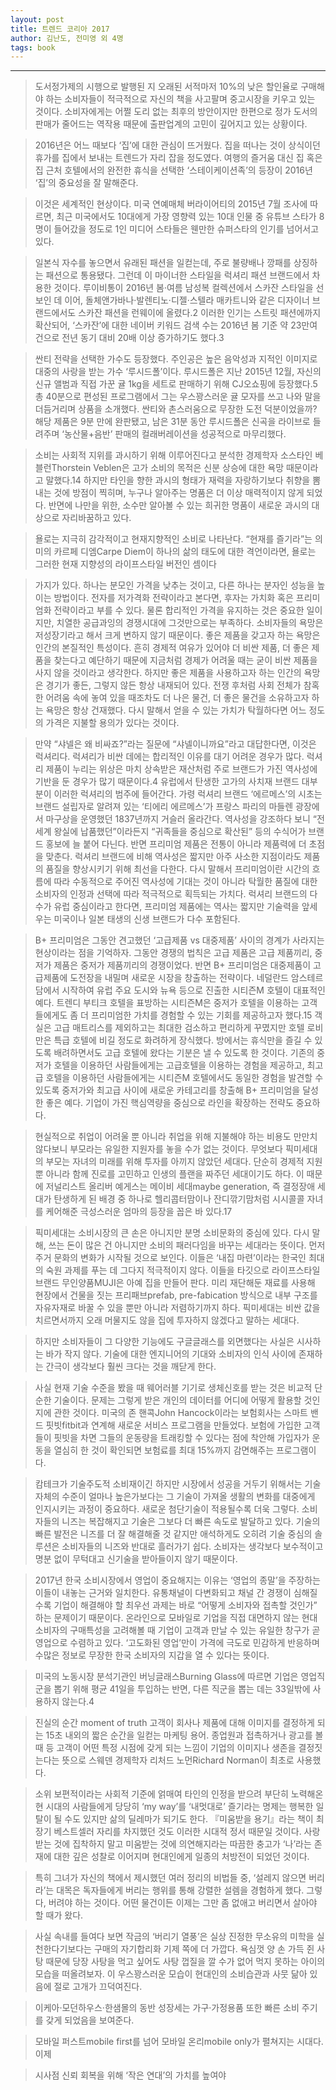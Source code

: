 ```yaml
---
layout: post
title: 트렌드 코리아 2017
author: 김난도, 전미영 외 4명
tags: book
---
```




----

> 도서정가제의 시행으로 발행된 지 오래된 서적마저 10%의 낮은 할인율로 구매해야 하는 소비자들이 적극적으로 자신의 책을 사고팔며 중고시장을 키우고 있는 것이다. 소비자에게는 어쩔 도리 없는 최후의 방안이지만 한편으로 정가 도서의 판매가 줄어드는 역작용 때문에 출판업계의 고민이 깊어지고 있는 상황이다.

> 2016년은 어느 때보다 ‘집’에 대한 관심이 뜨거웠다. 집을 떠나는 것이 상식이던 휴가를 집에서 보내는 트렌드가 자리 잡을 정도였다. 여행의 즐거움 대신 집 혹은 집 근처 호텔에서의 완전한 휴식을 선택한 ‘스테이케이션족’의 등장이 2016년 ‘집’의 중요성을 잘 말해준다.

> 이것은 세계적인 현상이다. 미국 연예매체 버라이어티의 2015년 7월 조사에 따르면, 최근 미국에서도 10대에게 가장 영향력 있는 10대 인물 중 유튜브 스타가 8명이 들어갔을 정도로 1인 미디어 스타들은 웬만한 슈퍼스타의 인기를 넘어서고 있다.

> 일본식 자수를 놓으면서 유래된 패션을 일컫는데, 주로 불량배나 깡패를 상징하는 패션으로 통용됐다. 그런데 이 마이너한 스타일을 럭셔리 패션 브랜드에서 차용한 것이다. 루이비통이 2016년 봄·여름 남성복 컬렉션에서 스카잔 스타일을 선보인 데 이어, 돌체앤가바나·발렌티노·디젤·스텔라 매카트니와 같은 디자이너 브랜드에서도 스카잔 패션을 런웨이에 올렸다.2 이러한 인기는 스트릿 패션에까지 확산되어, ‘스카잔’에 대한 네이버 키워드 검색 수는 2016년 봄 기준 약 23만여 건으로 전년 동기 대비 20배 이상 증가하기도 했다.3

> 싼티 전략을 선택한 가수도 등장했다. 주인공은 높은 음악성과 지적인 이미지로 대중의 사랑을 받는 가수 ‘루시드폴’이다. 루시드폴은 지난 2015년 12월, 자신의 신규 앨범과 직접 가꾼 귤 1kg을 세트로 판매하기 위해 CJ오쇼핑에 등장했다.5 총 40분으로 편성된 프로그램에서 그는 우스꽝스러운 귤 모자를 쓰고 나와 말을 더듬거리며 상품을 소개했다. 싼티와 촌스러움으로 무장한 도전 덕분이었을까? 해당 제품은 9분 만에 완판됐고, 남은 31분 동안 루시드폴은 신곡을 라이브로 들려주며 ‘농산물+음반’ 판매의 컬래버레이션을 성공적으로 마무리했다.

> 소비는 사회적 지위를 과시하기 위해 이루어진다고 분석한 경제학자 소스타인 베블런Thorstein Veblen은 고가 소비의 목적은 신분 상승에 대한 욕망 때문이라고 말했다.14 하지만 타인을 향한 과시의 형태가 재력을 자랑하기보다 취향을 뽐내는 것에 방점이 찍히며, 누구나 알아주는 명품은 더 이상 매력적이지 않게 되었다. 반면에 나만을 위한, 소수만 알아볼 수 있는 희귀한 명품이 새로운 과시의 대상으로 자리바꿈하고 있다.

> 욜로는 지극히 감각적이고 현재지향적인 소비로 나타난다. “현재를 즐기라”는 의미의 카르페 디엠Carpe Diem이 하나의 삶의 태도에 대한 격언이라면, 욜로는 그러한 현재 지향성의 라이프스타일 버전인 셈이다

>  가지가 있다. 하나는 분모인 가격을 낮추는 것이고, 다른 하나는 분자인 성능을 높이는 방법이다. 전자를 저가격화 전략이라고 본다면, 후자는 가치화 혹은 프리미엄화 전략이라고 부를 수 있다. 물론 합리적인 가격을 유지하는 것은 중요한 일이지만, 치열한 공급과잉의 경쟁시대에 그것만으로는 부족하다. 소비자들의 욕망은 저성장기라고 해서 크게 변하지 않기 때문이다. 좋은 제품을 갖고자 하는 욕망은 인간의 본질적인 특성이다. 흔히 경제적 여유가 있어야 더 비싼 제품, 더 좋은 제품을 찾는다고 예단하기 때문에 지금처럼 경제가 어려울 때는 굳이 비싼 제품을 사지 않을 것이라고 생각한다. 하지만 좋은 제품을 사용하고자 하는 인간의 욕망은 경기가 좋든, 그렇지 않든 항상 내재되어 있다. 전쟁 후처럼 사회 전체가 참혹한 어려움 속에 놓여 있을 때조차도 더 나은 물건, 더 좋은 물건을 소유하고자 하는 욕망은 항상 건재했다. 다시 말해서 얻을 수 있는 가치가 탁월하다면 어느 정도의 가격은 지불할 용의가 있다는 것이다.

> 만약 “샤넬은 왜 비싸죠?”라는 질문에 “샤넬이니까요”라고 대답한다면, 이것은 럭셔리다. 럭셔리가 비싼 데에는 합리적인 이유를 대기 어려운 경우가 많다. 럭셔리 제품이 누리는 위상은 마치 상속받은 재산처럼 주로 브랜드가 가진 역사성에 기반을 둔 경우가 많기 때문이다.4 유럽에서 탄생한 고가의 사치재 브랜드 대부분이 이러한 럭셔리의 범주에 들어간다. 가령 럭셔리 브랜드 ‘에르메스’의 시초는 브랜드 설립자로 알려져 있는 ‘티에리 에르메스’가 프랑스 파리의 마들렌 광장에서 마구상을 운영했던 1837년까지 거슬러 올라간다. 역사성을 강조하다 보니 “전 세계 왕실에 납품했던”이라든지 “귀족들을 중심으로 확산된” 등의 수식어가 브랜드 홍보에 늘 붙어 다닌다. 반면 프리미엄 제품은 전통이 아니라 제품력에 더 초점을 맞춘다. 럭셔리 브랜드에 비해 역사성은 짧지만 아주 사소한 지점이라도 제품의 품질을 향상시키기 위해 최선을 다한다. 다시 말해서 프리미엄이란 시간의 흐름에 따라 수동적으로 주어진 역사성에 기대는 것이 아니라 탁월한 품질에 대한 소비자의 인정과 선택에 따라 적극적으로 획득되는 가치다. 럭셔리 브랜드의 다수가 유럽 중심이라고 한다면, 프리미엄 제품에는 역사는 짧지만 기술력을 앞세우는 미국이나 일본 태생의 신생 브랜드가 다수 포함된다.

>  B+ 프리미엄은 그동안 견고했던 ‘고급제품 vs 대중제품’ 사이의 경계가 사라지는 현상이라는 점을 기억하자. 그동안 경쟁의 법칙은 고급 제품은 고급 제품끼리, 중저가 제품은 중저가 제품끼리의 경쟁이었다. 반면 B+ 프리미엄은 대중제품이 고급제품에 도전장을 내밀며 새로운 시장을 창출하는 전략이다. 네덜란드 암스테르담에서 시작하여 유럽 주요 도시와 뉴욕 등으로 진출한 시티즌M 호텔이 대표적인 예다. 트렌디 부티크 호텔을 표방하는 시티즌M은 중저가 호텔을 이용하는 고객들에게도 좀 더 프리미엄한 가치를 경험할 수 있는 기회를 제공하고자 했다.15 객실은 고급 매트리스를 제외하고는 최대한 검소하고 편리하게 꾸몄지만 호텔 로비만은 특급 호텔에 비길 정도로 화려하게 장식했다. 방에서는 휴식만을 즐길 수 있도록 배려하면서도 고급 호텔에 왔다는 기분은 낼 수 있도록 한 것이다. 기존의 중저가 호텔을 이용하던 사람들에게는 고급호텔을 이용하는 경험을 제공하고, 최고급 호텔을 이용하던 사람들에게는 시티즌M 호텔에서도 동일한 경험을 발견할 수 있도록 중저가와 최고급 사이에 새로운 카테고리를 창출해 B+ 프리미엄을 달성한 좋은 예다. 기업이 가진 핵심역량을 중심으로 라인을 확장하는 전략도 중요하다.

>  현실적으로 취업이 어려울 뿐 아니라 취업을 위해 지불해야 하는 비용도 만만치 않다보니 부모라는 유일한 지원자를 놓을 수가 없는 것이다. 무엇보다 픽미세대의 부모는 자녀의 미래를 위해 투자를 아끼지 않았던 세대다. 단순히 경제적 지원뿐 아니라 함께 진로를 고민하고 인생의 플랜을 짜주던 세대이기도 하다. 이 때문에 저널리스트 올리버 예게스는 메이비 세대maybe generation, 즉 결정장애 세대가 탄생하게 된 배경 중 하나로 헬리콥터맘이나 잔디깎기맘처럼 시시콜콜 자녀를 케어해준 극성스러운 엄마의 등장을 꼽은 바 있다.17

>  픽미세대는 소비시장의 큰 손은 아니지만 분명 소비문화의 중심에 있다. 다시 말해, 쓰는 돈이 많은 건 아니지만 소비의 패러다임을 바꾸는 세대라는 뜻이다. 먼저 주거 문화의 변화가 시작될 것으로 보인다. 이들은 ‘내집 마련’이라는 한국인 최대의 숙원 과제를 푸는 데 그다지 적극적이지 않다. 이들을 타깃으로 라이프스타일 브랜드 무인양품MUJI은 아예 집을 만들어 판다. 미리 재단해둔 재료를 사용해 현장에서 건물을 짓는 프리패브prefab, pre-fabication 방식으로 내부 구조를 자유자재로 바꿀 수 있을 뿐만 아니라 저렴하기까지 하다. 픽미세대는 비싼 값을 치르면서까지 오래 머물지도 않을 집에 투자하지 않겠다고 말하는 세대다.

>  하지만 소비자들이 그 다양한 기능에도 구글글래스를 외면했다는 사실은 시사하는 바가 작지 않다. 기술에 대한 엔지니어의 기대와 소비자의 인식 사이에 존재하는 간극이 생각보다 훨씬 크다는 것을 깨닫게 한다.

>  사실 현재 기술 수준을 봤을 때 웨어러블 기기로 생체신호를 받는 것은 비교적 단순한 기술이다. 문제는 그렇게 받은 개인의 데이터를 어디에 어떻게 활용할 것인지에 관한 것이다. 미국의 존 핸콕John Hancock이라는 보험회사는 스마트 밴드 핏빗fitbit과 연계해 새로운 서비스 프로그램을 만들었다. 보험에 가입한 고객들이 핏빗을 차면 그들의 운동량을 트래킹할 수 있다는 점에 착안해 가입자가 운동을 열심히 한 것이 확인되면 보험료를 최대 15%까지 감면해주는 프로그램이다.

>  캄테크가 기술주도적 소비재이긴 하지만 시장에서 성공을 거두기 위해서는 기술 자체의 수준이 얼마나 높은가보다는 그 기술이 가져올 생활의 변화를 대중에게 인지시키는 과정이 중요하다. 새로운 첨단기술이 적용될수록 더욱 그렇다. 소비자들의 니즈는 복잡해지고 기술은 그보다 더 빠른 속도로 발달하고 있다. 기술의 빠른 발전은 니즈를 더 잘 해결해줄 것 같지만 애석하게도 오히려 기술 중심의 솔루션은 소비자들의 니즈와 반대로 흘러가기 쉽다. 소비자는 생각보다 보수적이고 명분 없이 무턱대고 신기술을 받아들이지 않기 때문이다.

> 2017년 한국 소비시장에서 영업이 중요해지는 이유는 ‘영업의 종말’을 주장하는 이들이 내놓는 근거와 일치한다. 유통채널이 다변화되고 채널 간 경쟁이 심해질수록 기업이 해결해야 할 최우선 과제는 바로 “어떻게 소비자와 접촉할 것인가” 하는 문제이기 때문이다. 온라인으로 모바일로 기업을 직접 대면하지 않는 현대 소비자의 구매특성을 고려해볼 때 기업이 고객과 만날 수 있는 유일한 창구가 곧 영업으로 수렴하고 있다. ‘고도화된 영업’만이 가격에 극도로 민감하게 반응하며 수많은 정보로 무장한 한국 소비자의 지갑을 열 수 있다는 뜻이다.

> 미국의 노동시장 분석기관인 버닝글래스Burning Glass에 따르면 기업은 영업직군을 뽑기 위해 평균 41일을 투입하는 반면, 다른 직군을 뽑는 데는 33일밖에 사용하지 않는다.4

>  진실의 순간 moment of truth 고객이 회사나 제품에 대해 이미지를 결정하게 되는 15초 내외의 짧은 순간을 일컫는 마케팅 용어. 종업원과 접촉하거나 광고를 볼 때 등 고객이 어떤 특정 시점에 갖게 되는 느낌이 기업의 이미지나 생존을 결정짓는다는 뜻으로 스웨덴 경제학자 리처드 노먼Richard Norman이 최초로 사용했다.

> 소위 보편적이라는 사회적 기준에 얽매여 타인의 인정을 받으려 부단히 노력해온 현 시대의 사람들에게 당당히 ‘my way’를 ‘내멋대로’ 즐기라는 명제는 행복한 일탈이 될 수도 있지만 삶의 딜레마가 되기도 한다. 『미움받을 용기』라는 책이 최장기 베스트셀러 자리를 차지했던 것도 이러한 시대적 정서 때문일 것이다. 사랑받는 것에 집착하지 말고 미움받는 것에 의연해지라는 따끔한 충고가 ‘나’라는 존재에 대한 깊은 성찰로 이어지며 현대인에게 일종의 처방전이 되었던 것이다.

>  특히 그녀가 자신의 책에서 제시했던 여러 정리의 비법들 중, ‘설레지 않으면 버리라’는 대목은 독자들에게 버리는 행위를 통해 강렬한 설렘을 경험하게 했다. 그렇다, 버려야 하는 것이다. 어떤 물건이든 이제는 그만 좀 없애고 버리면서 살아야 할 때가 왔다.

> 사실 속내를 들여다 보면 작금의 ‘버리기 열풍’은 실상 진정한 무소유의 미학을 실천한다기보다는 구매의 자기합리화 기제 쪽에 더 가깝다. 욕심껏 양 손 가득 쥔 사탕 때문에 당장 사탕을 먹고 싶어도 사탕 껍질을 깔 수가 없어 먹지 못하는 아이의 모습을 떠올려보자. 이 우스꽝스러운 모습이 현대인의 소비습관과 사뭇 닮아 있음에 절로 고개가 끄덕여진다.

> 이케아·모던하우스·한샘몰의 동반 성장세는 가구·가정용품 또한 빠른 소비 주기를 갖게 되었음을 보여준다.

>  모바일 퍼스트mobile first를 넘어 모바일 온리mobile only가 펼쳐지는 시대다. 이제

> 시사점 신뢰 회복을 위해 ‘작은 연대’의 가치를 높여야 